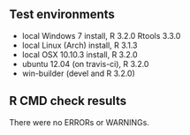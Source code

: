 ## Test environments
* local Windows 7 install, R 3.2.0 Rtools 3.3.0
* local Linux (Arch) install, R 3.1.3
* local OSX 10.10.3 install, R 3.2.0
* ubuntu 12.04 (on travis-ci), R 3.2.0
* win-builder (devel and R 3.2.0)

## R CMD check results
There were no ERRORs or WARNINGs. 
